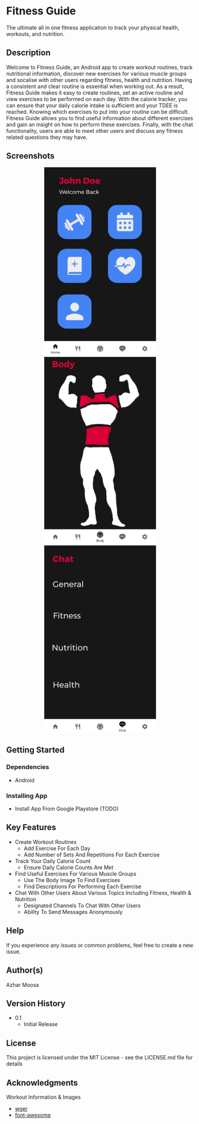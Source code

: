 # Fitness Guide

The ultimate all in one fitness application to track your physical health, workouts, and nutrition.

## Description

Welcome to Fitness Guide, an Android app to create workout routines, track nutritional information, discover new exercises for various muscle groups and socalise with other users regarding fitness, health and nutrition. Having a consistent and clear routine is essential when working out. As a result, Fitness Guide makes it easy to create routines, set an active routine and view exercises to be performed on each day. With the calorie tracker, you can ensure that your daily calorie intake is sufficient and your TDEE is reached. Knowing which exercises to put into your routine can be difficult. Fitness Guide allows you to find useful information about different exercises and gain an insight on how to perform these exercises. Finally, with the chat functionality, users are able to meet other users and discuss any fitness related questions they may have.

## Screenshots

<p align="middle">
  <img src="/screenshots/Home.png" width="300" />
  <img src="/screenshots/Body.png" width="300" /> 
  <img src="/screenshots/Chat.png" width="300" />
</p>

## Getting Started

### Dependencies

* Android

### Installing App

* Install App From Google Playstore (TODO)

## Key Features

* Create Workout Routines
   * Add Exercise For Each Day
   * Add Number of Sets And Repetitions For Each Exercise
* Track Your Daily Calorie Count
   * Ensure Daily Calorie Counts Are Met
* Find Useful Exercises For Various Muscle Groups
   * Use The Body Image To Find Exercises
   * Find Descriptions For Performing Each Exercise
* Chat With Other Users About Various Topics Including Fitness, Health & Nutrition
   * Designated Channels To Chat With Other Users
   * Ability To Send Messages Anonymously

## Help

If you experience any issues or common problems, feel free to create a new issue.

## Author(s)

Azhar Moosa

## Version History

* 0.1
    * Initial Release

## License

This project is licensed under the MIT License - see the LICENSE.md file for details

## Acknowledgments

Workout Information & Images
* [wger](https://wger.de/en/software/api)
* [font-awesome](https://fontawesome.com/)
